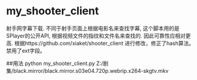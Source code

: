 # my_shooter_client
射手网字幕下载. 不同于射手页面上根据电影名来查找字幕, 这个脚本用的是SPlayer的公开API, 根据视频文件的指纹和文件名来查找的. 因此可靠性应相对更高.
根据https://github.com/xiaket/shooter_client 进行修改，修正了hash算法。禁用了ext字段。

##用法
python my_shooter_client.py Z:/剧集/black.mirror/black.mirror.s03e04.720p.webrip.x264-skgtv.mkv
